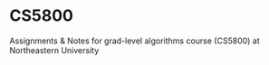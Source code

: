 # CS5800
Assignments &amp; Notes for grad-level algorithms course (CS5800) at Northeastern University
